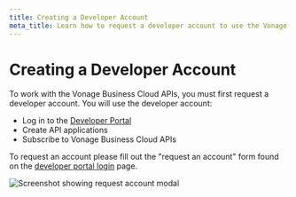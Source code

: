 ```yaml
---
title: Creating a Developer Account
meta_title: Learn how to request a developer account to use the Vonage Business Cloud APIs
---
```


#  Creating a Developer Account

To work with the Vonage Business Cloud APIs, you must first request a developer account. You will use the developer account:

* Log in to the [Developer Portal](https://developer.vonage.com)
* Create API applications
* Subscribe to Vonage Business Cloud APIs

To request an account please fill out the "request an account" form found on the [developer portal login](https://developer.vonage.com) page.

![Screenshot showing request account modal](/assets/images/vbc/create-account.png)
